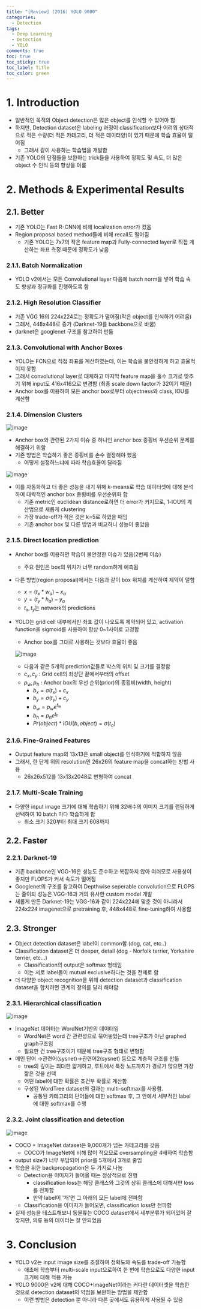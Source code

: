 ```yaml
---
title: "[Review] (2016) YOLO 9000"
categories:
  - Detection
tags:
  - Deep Learning
  - Detection
  - YOLO
comments: true
toc: true
toc_sticky: true
toc_label: Title
toc_color: green
---
```


# 1. Introduction

- 일반적인 목적의 Object detection은 많은 object를 인식할 수 있어야 함
- 하지만, Detection dataset은 labeling 과정이 classification보다 어려워 상대적으로 적은 수량(더 적은 카테고리, 더 적은 데이터양)이 있기 때문에 학습 효율이 떨어짐
    - 그래서 같이 사용하는 학습법을 개발함
- 기존 YOLO의 단점들을 보완하는 trick들을 사용하여 정확도 및 속도, 더 많은 object 수 인식 등의 향상을 이룸

# 2. Methods & Experimental Results

## 2.1. Better

- 기존 YOLO는 Fast R-CNN에 비해 localization error가 컸음
- Region proposal based method들에 비해 recall도 떨어짐
    - 기존 YOLO는 7x7의 작은 feature map과 Fully-connected layer로 직접 계산하는 좌표 측정 때문에 정확도가 낮음

### 2.1.1. Batch Normalization

- YOLO v2에서는 모든 Convolutional layer 다음에 batch norm을 넣어 학습 속도 향상과 정규화를  진행하도록 함

### 2.1.2. High Resolution Classifier

- 기존 VGG 16의 224x224로는 정확도가 떨어짐(작은 object를 인식하기 어려움)
- 그래서, 448x448로 증가 (Darknet-19를 backbone으로 바꿈)
- darknet은 googlenet 구조를 참고하여 만듦

### 2.1.3. Convolutional with Anchor Boxes

- YOLO는 FCN으로 직접 좌표를 계산하였는데, 이는 학습을 불안정하게 하고 효율적이지 못함
- 그래서 convolutional layer로 대체하고 마지막 feature map을 홀수 크기로 맞추기 위해 input도 416x416으로 변경함 (최종 scale down factor가 32이기 때문)
- Anchor box를 이용하여 모든 anchor box로부터 objectness와 class, IOU를 계산함

### 2.1.4. Dimension Clusters

![image](/assets/imgs/paper/2016-yolo-9000/00.png)

- Anchor box와 관련된 2가지 이슈 중 하나인 anchor box 종횡비 우선순위 문제를 해결하기 위함
- 기존 방법은 학습하기 좋은 종횡비를 손수 결정해야 했음
    - 어떻게 설정하느냐에 따라 학습효율이 달라짐

![image](/assets/imgs/paper/2016-yolo-9000/01.png)

- 이를 자동화하고 더 좋은 성능을 내기 위해 k-means로 학습 데이터셋에 대해 분석하여 대략적인 anchor box 종횡비를 우선순위화 함
    - 기존 metric인 euclidean distance로하면 더 error가 커지므로, 1-IOU의 계산법으로 새롭게 clustering
    - 가장 trade-off가 적은 것은 k=5로 하였을 때임
    - 기존 anchor box 및 다른 방법과 비교하니 성능이 좋았음

### 2.1.5. Direct location prediction

- Anchor box를 이용하면 학습이 불안정한 이슈가 있음(2번째 이슈)
    - 주요 원인은 box의 위치가 너무 random하게 예측됨
- 다른 방법(region proposal)에서는 다음과 같이 box 위치를 계산하여 제약이 덜함
    - $x=(t_x *w_a)-x_a$
    - $y=(t_y*h_a)-y_a$
    - $t_x, t_y$는 network의 predictions
- YOLO는 grid cell 내부에서만 좌표 값이 나오도록 제약되어 있고, activation function을 sigmoid를 사용하여 항상 0~1사이로 고정함
    - Anchor box를 그대로 사용하는 것보다 효율이 좋음
    
    ![image](/assets/imgs/paper/2016-yolo-9000/02.png)
    
    - 다음과 같은 5개의 prediction값들로 박스의 위치 및 크기를 결정함
    - $c_x, c_y$ : Grid cell의 좌상단 끝에서부터의 offset
    - $p_w,p_h$ : Anchor box의 우선 순위(prior)의 종횡비(width, height)
        - $b_x=\sigma(t_x)+c_x$
        - $b_y=\sigma(t_y)+c_y$
        - $b_w=p_we^{t_w}$
        - $b_h=p_he^{t_h}$
        - $Pr(object)*IOU(b,object)=\sigma(t_o)$

### 2.1.6. Fine-Grained Features

- Output feature map의 13x13은 small object를 인식하기에 적합하지 않음
- 그래서, 한 단계 위의 resolution인 26x26의 feature map을 concat하는 방법 사용
    - 26x26x512를 13x13x2048로 변형하여 concat

### 2.1.7. Multi-Scale Training

- 다양한 input image 크기에 대해 학습하기 위해 32배수의 이미지 크기를 랜덤하게 선택하여 10 batch 마다 학습하게 함
    - 최소 크기 320부터 최대 크기 608까지

## 2.2. Faster

### 2.2.1. Darknet-19

- 기존 backbone인 VGG-16은 성능도 준수하고 복잡하지 않아 여러모로 사용성이 좋지만 FLOPS가 커서 속도가 떨어짐
- Googlenet의 구조를 참고하여 Depthwise seperable convolution으로 FLOPS는 줄이되 성능은 VGG-16과 거의 유사한 custom model 개발
- 새롭게 만든 Darknet-19는 VGG-16과 같이 224x224에 맞춘 것이 아니라서 224x224 imagenet으로 pretraining 후, 448x448로 fine-tuning하여 사용함

## 2.3. Stronger

- Object detection dataset은 label이 common함 (dog, cat, etc..)
- Classification dataset은 더 deeper, detail (dog - Norfolk terrier, Yorkshire terrier, etc...)
    - Classification의 output은 softmax 형태임
    - 이는 서로 label들이 mutual exclusive하다는 것을 전제로 함
- 더 다양한 object recognition을 위해 detection dataset과 classification dataset을 합치려면 관계의 정의를 달리 해야함

### 2.3.1. Hierarchical classification

![image](/assets/imgs/paper/2016-yolo-9000/03.png)

- ImageNet 데이터는 WordNet기반의 데이터임
    - WordNet은 word 간 관련성으로 묶어놓았는데 tree구조가 아닌 graphed graph구조임
    - 필요한 건 tree구조이기 때문에 tree구조 형태로 변형함
- 메인 단어 →관련어(sysnet)→관련어2(sysnet) 등으로 계층적 구조를 만듦
    - tree의 깊이는 최대한 얇게하고, 루트에서 특정 노드까지가 경로가 많으면 가장 짧은 것을 선택
    - 어떤 label에 대한 확률은 조건부 확률로 계산함
    - 구성된 WordTree dataset의 결과는 multi-softmax를 사용함.
        - 공통된 카테고리의 단어들에 대한 softmax 후, 그 안에서 세부적인 label에 대한 softmax를 수행

### 2.3.2. Joint classification and detection

![image](/assets/imgs/paper/2016-yolo-9000/04.png)

- COCO + ImageNet dataset은 9,000개가 넘는 카테고리를 갖음
    - COCO가 ImageNet에 비해 많이 적으므로 oversampling을 4배하여 학습함
- output size가 너무 부담되어 prior를 5개에서 3개로 줄임
- 학습을 위한 backpropagation은 두 가지로 나눔
    - Detection용 이미지가 들어올 때는 정상적으로 진행
        - classification loss는 해당 클래스와 그것의 상위 클래스에 대해서만 loss를 전파함
        - 만약 label이 '개'면 그 아래의 모든 label에 전파함
    - Classification용 이미지가 들어오면, classification loss만 전파함
- 실제 성능을 테스트해보니 동물류는 COCO dataset에서 세부분류가 되어있어 잘 찾지만, 의류 등의 데이터는 잘 안되었음

# 3. Conclusion

- YOLO v2는 input image size를 조절하여 정확도와 속도를 trade-off 가능함
    - 애초에 학습부터 multi-scale input으로하여 한 번에 학습으로도 다양한 input 크기에 대해 적용 가능
- YOLO 9000은 v2에 대해 COCO+ImageNet이라는 커다란 데이터셋을 학습한 것으로 detection dataset의 약점을 보완하는 방법을 제안함
    - 이런 방법은 detection 뿐 아니라 다른 곳에서도 유용하게 사용될 수 있음
